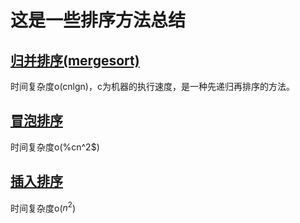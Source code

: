 # 这是一些排序方法总结
## [归并排序(mergesort)](./merge.cpp)
时间复杂度o(cnlgn)，c为机器的执行速度，是一种先递归再排序的方法。
## [冒泡排序](./bubble.cpp)
时间复杂度o(%cn^2$)
## [插入排序](./inert.cpp)
时间复杂度o($n^2$)
